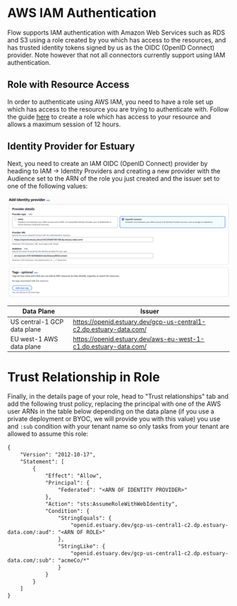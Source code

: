 # AWS IAM Authentication

Flow supports IAM authentication with Amazon Web Services such as RDS and S3 using a role created by you which has access to the resources, and has trusted identity tokens signed by us as the OIDC (OpenID Connect) provider. Note however that not all connectors currently support using IAM authentication.

## Role with Resource Access

In order to authenticate using AWS IAM, you need to have a role set up which has access to the resource you are trying to authenticate with. Follow the guide [here](https://docs.aws.amazon.com/IAM/latest/UserGuide/id_roles_create.html) to create a role which has access to your resource and allows a maximum session of 12 hours.

## Identity Provider for Estuary

Next, you need to create an IAM OIDC (OpenID Connect) provider by heading to IAM -> Identity Providers and creating a new provider with the Audience set to the ARN of the role you just created and the issuer set to one of the following values:

![Add Identity Provider](../guide-images/aws-iam-1.png)

| Data Plane | Issuer |
|---|---|
| US central-1 GCP data plane | https://openid.estuary.dev/gcp-us-central1-c2.dp.estuary-data.com/ |
| EU west-1 AWS data plane | https://openid.estuary.dev/aws-eu-west-1-c1.dp.estuary-data.com/ |

# Trust Relationship in Role

Finally, in the details page of your role, head to "Trust relationships" tab and add the following trust policy, replacing the principal with one of the AWS user ARNs in the table below depending on the data plane (if you use a private deployment or BYOC, we will provide you with this value) you use and `:sub` condition with your tenant name so only tasks from your tenant are allowed to assume this role:

```
{
    "Version": "2012-10-17",
    "Statement": [
        {
            "Effect": "Allow",
            "Principal": {
                "Federated": "<ARN OF IDENTITY PROVIDER>"
            },
            "Action": "sts:AssumeRoleWithWebIdentity",
            "Condition": {
                "StringEquals": {
                    "openid.estuary.dev/gcp-us-central1-c2.dp.estuary-data.com/:aud": "<ARN OF ROLE>"
                },
                "StringLike": {
                    "openid.estuary.dev/gcp-us-central1-c2.dp.estuary-data.com/:sub": "acmeCo/*"
                }
            }
        }
    ]
}
```
